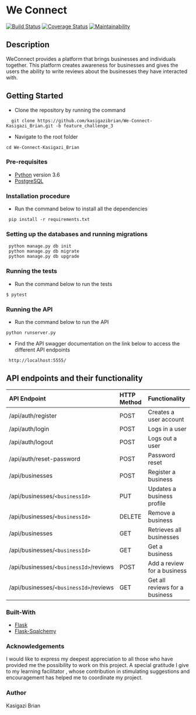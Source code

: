 # We Connect


[![Build Status](https://travis-ci.org/kasigazibrian/We-Connect-Kasigazi_Brian.svg?branch=feature_challenge_2)](https://travis-ci.org/kasigazibrian/We-Connect-Kasigazi_Brian)
[![Coverage Status](https://coveralls.io/repos/github/kasigazibrian/We-Connect-Kasigazi_Brian/badge.svg?branch=feature_challenge_3)](https://coveralls.io/github/kasigazibrian/We-Connect-Kasigazi_Brian?branch=feature_challenge_3)
[![Maintainability](https://api.codeclimate.com/v1/badges/8cc3a4dcd5e37d903ad7/maintainability)](https://codeclimate.com/github/kasigazibrian/We-Connect-Kasigazi_Brian/maintainability)

## Description
WeConnect provides a platform that brings businesses and individuals together.
This platform creates awareness for businesses and gives the users the ability
to write reviews about the businesses they have interacted with.

## Getting Started
* Clone the repository by running the command
```
  git clone https://github.com/kasigazibrian/We-Connect-Kasigazi_Brian.git -b feature_challenge_3
```
* Navigate to the root folder
```
cd We-Connect-Kasigazi_Brian

```
### Pre-requisites
* [Python](https://docs.python.org/3/) version 3.6
* [PostgreSQL](https://www.postgresql.org/docs/current/static/tutorial.html)

### Installation procedure
* Run the command below to install all the dependencies
```
 pip install -r requirements.txt
```
### Setting up the databases and running migrations
```
 python manage.py db init
 python manage.py db migrate
 python manage.py db upgrade
```
### Running the tests
* Run the command below to run the tests
```
$ pytest
```

### Running the API
* Run the command below to run the API
```
python runserver.py
```
* Find the API swagger documentation on the link below to access the different API endpoints
```
 http://localhost:5555/
```

## API endpoints and their functionality

| API Endpoint | HTTP Method | Functionality | 
| :--- | :--- | :--- | 
| /api/auth/register | POST | Creates a user account |
| /api/auth/login | POST | Logs in a user | 
| /api/auth/logout | POST | Logs out a user|
| /api/auth/reset-password| POST | Password reset |
| /api/businesses| POST | Register a business|
| /api/businesses/```<businessId>``` | PUT | Updates a business profile|
| /api/businesses/```<businessId>``` | DELETE | Remove a business |
| /api/businesses | GET | Retrieves all businesses |
| /api/businesses/```<businessId>``` | GET | Get a business |
| /api/businesses/```<businessId>```/reviews | POST | Add a review for a business|
| /api/businesses/```<businessId>```/reviews | GET | Get all reviews for a business|


### Built-With
* [Flask](http://flask.pocoo.org/docs/0.12/)
* [Flask-Sqalchemy](http://flask-sqlalchemy.pocoo.org/2.3/)

### Acknowledgements
I would like to express my deepest appreciation to all those who have provided me the possibility to work on this 
project.  A special gratitude I give to my learning facilitator , whose contribution in stimulating
suggestions and encouragement has  helped me to coordinate my project.

### Author
Kasigazi Brian 



